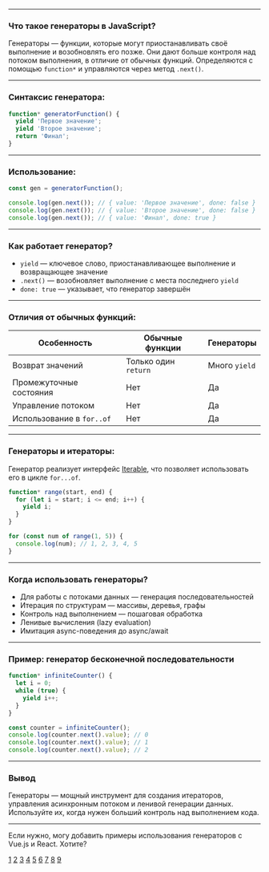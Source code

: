 
---

### Что такое генераторы в JavaScript?

Генераторы — функции, которые могут приостанавливать своё выполнение и возобновлять его позже. Они дают больше контроля над потоком выполнения, в отличие от обычных функций. Определяются с помощью `function*` и управляются через метод `.next()`.

---

### Синтаксис генератора:

```js
function* generatorFunction() {
  yield 'Первое значение';
  yield 'Второе значение';
  return 'Финал';
}
```

---

### Использование:

```js
const gen = generatorFunction();

console.log(gen.next()); // { value: 'Первое значение', done: false }
console.log(gen.next()); // { value: 'Второе значение', done: false }
console.log(gen.next()); // { value: 'Финал', done: true }
```

---

### Как работает генератор?

- `yield` — ключевое слово, приостанавливающее выполнение и возвращающее значение
- `.next()` — возобновляет выполнение с места последнего `yield`
- `done: true` — указывает, что генератор завершён

---

### Отличия от обычных функций:

| Особенность               | Обычные функции      | Генераторы    |
| ------------------------- | -------------------- | ------------- |
| Возврат значений          | Только один `return` | Много `yield` |
| Промежуточные состояния   | Нет                  | Да            |
| Управление потоком        | Нет                  | Да            |
| Использование в `for..of` | Нет                  | Да            |

---

### Генераторы и итераторы:

Генератор реализует интерфейс [Iterable](https://developer.mozilla.org/ru/docs/Web/JavaScript/Reference/Iteration_protocols), что позволяет использовать его в цикле `for...of`.

```js
function* range(start, end) {
  for (let i = start; i <= end; i++) {
    yield i;
  }
}

for (const num of range(1, 5)) {
  console.log(num); // 1, 2, 3, 4, 5
}
```

---

### Когда использовать генераторы?

- Для работы с потоками данных — генерация последовательностей
- Итерация по структурам — массивы, деревья, графы
- Контроль над выполнением — пошаговая обработка
- Ленивые вычисления (lazy evaluation)
- Имитация async-поведения до async/await

---

### Пример: генератор бесконечной последовательности

```js
function* infiniteCounter() {
  let i = 0;
  while (true) {
    yield i++;
  }
}

const counter = infiniteCounter();
console.log(counter.next().value); // 0
console.log(counter.next().value); // 1
console.log(counter.next().value); // 2
```

---

### Вывод

Генераторы — мощный инструмент для создания итераторов, управления асинхронным потоком и ленивой генерации данных. Используйте их, когда нужен больший контроль над выполнением кода.

---

Если нужно, могу добавить примеры использования генераторов с Vue.js и React. Хотите?

[1](https://learn.javascript.ru/generators)
[2](https://doka.guide/js/generators/)
[3](https://habr.com/ru/companies/vk/articles/539194/)
[4](https://purpleschool.ru/knowledge-base/article/generators)
[5](https://learn.javascript.ru/generator)
[6](https://html-plus.in.ua/example-generator-js/)
[7](https://developer.mozilla.org/ru/docs/Web/JavaScript/Guide/Iterators_and_generators)
[8](https://www.dev-notes.ru/articles/javascript/dont-be-afraid-of-javascript-generators/)
[9](https://www.digitalocean.com/community/tutorials/understanding-generators-in-javascript-ru)
